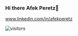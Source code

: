 ### Hi there **Afek Peretz**👋

<!--
**AfekPeretz/AfekPeretz** is a ✨ _special_ ✨ repository because its `README.md` (this file) appears on your GitHub profile.

Here are some ideas to get you started:

- 🔭 I’m currently working on ...
- 🌱 I’m currently learning ...
- 👯 I’m looking to collaborate on ...
- 🤔 I’m looking for help with ...
- 💬 Ask me about ...
- 📫 How to reach me: ...
- 😄 Pronouns: ...
- ⚡ Fun fact: ...
-->

www.linkedin.com/in/afekperetz

![visitors](https://visitor-badge.glitch.me/badge?page_id=page.id)

